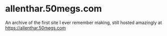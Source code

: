 # allenthar.50megs.com
An archive of the first site I ever remember making, still hosted amazingly at https://allenthar.50megs.com
